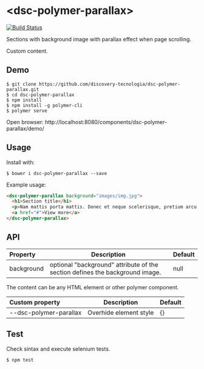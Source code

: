 # &#60;dsc-polymer-parallax&#62;

[![Build Status](https://travis-ci.org/discovery-tecnologia/dsc-polymer-parallax.svg?branch=master)](http://travis-ci.org/#!/discovery-tecnologia/dsc-polymer-parallax)

Sections with background image with parallax effect when page scrolling.

Custom content.

## Demo

```
$ git clone https://github.com/discovery-tecnologia/dsc-polymer-parallax.git
$ cd dsc-polymer-parallax
$ npm install
$ npm install -g polymer-cli
$ polymer serve
```
Open browser: http://localhost:8080/components/dsc-polymer-parallax/demo/

## Usage

Install with:

```
$ bower i dsc-polymer-parallax --save
```

Example usage:

```html
<dsc-polymer-parallax background="images/img.jpg">
  <h1>Section title</h1>
  <p>Nam mattis porta mattis. Donec et neque scelerisque, pretium arcu sed, vehicula diam. Nam a arcu eu sapien porta<br>posuere id id arcu. Fusce rhoncus erat ut nisl pharetra.</p>
  <a href="#">View more</a>
</dsc-polymer-parallax>
```

## API

| Property       | Description                    | Default       |
|:---------------|--------------------------------|---------------|
| background     | optional "background" attribute of the section defines the background image. | null |

The content can be any HTML element or other polymer component.

| Custom property |	Description                       | Default |
|:----------------|-----------------------------------|---------|
| --dsc-polymer-parallax | Overhide element style     | {}      |

## Test

Check sintax and execute selenium tests.

```
$ npm test
```
